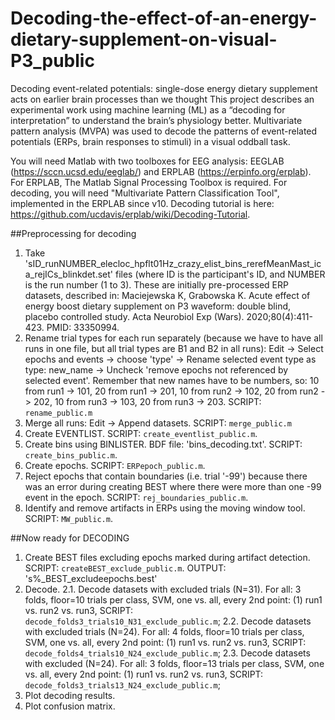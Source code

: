 # Decoding-the-effect-of-an-energy-dietary-supplement-on-visual-P3_public
Decoding event-related potentials: single-dose energy dietary supplement acts on earlier brain processes than we thought
This project describes an experimental work using machine learning (ML) as a “decoding for interpretation” to understand the brain’s physiology better. Multivariate pattern analysis (MVPA) was used to decode the patterns of event-related potentials (ERPs, brain responses to stimuli) in a visual oddball task.

You will need Matlab with two toolboxes for EEG analysis: EEGLAB (https://sccn.ucsd.edu/eeglab/) and ERPLAB (https://erpinfo.org/erplab). For ERPLAB, The Matlab Signal Processing Toolbox is required. For decoding, you will need "Multivariate Pattern Classification Tool", implemented in the ERPLAB since v10. Decoding tutorial is here: https://github.com/ucdavis/erplab/wiki/Decoding-Tutorial.

##Preprocessing for decoding
1. Take 'sID_runNUMBER_elecloc_hpflt01Hz_crazy_elist_bins_rerefMeanMast_ica_rejICs_blinkdet.set' files (where ID is the participant's ID, and NUMBER is the run number (1 to 3). These are initially pre-processed ERP datasets, described in: Maciejewska K, Grabowska K. Acute effect of energy boost dietary supplement on P3 waveform: double blind, placebo controlled study. Acta Neurobiol Exp (Wars). 2020;80(4):411-423. PMID: 33350994.
2. Rename trial types for each run separately (because we have to have all runs in one file, but all trial types are B1 and B2 in all runs): Edit -> Select epochs and events -> choose 'type' -> Rename selected event type as type: new_name -> Uncheck 'remove epochs not referenced by selected event'. Remember that new names have to be numbers, so: 10 from run1 -> 101, 20 from run1 -> 201, 10 from run2 -> 102, 20 from run2 -> 202, 10 from run3 -> 103, 20 from run3 -> 203. SCRIPT: `rename_public.m`
3. Merge all runs: Edit -> Append datasets. SCRIPT: `merge_public.m`
4. Create EVENTLIST. SCRIPT: `create_eventlist_public.m`.
5. Create bins using BINLISTER. BDF file: 'bins_decoding.txt'. SCRIPT: `create_bins_public.m`.
6. Create epochs. SCRIPT: `ERPepoch_public.m`.
7. Reject epochs that contain boundaries (i.e. trial '-99') because there was an error during creating BEST where there were more than one -99 event in the epoch. SCRIPT: `rej_boundaries_public.m`.
8. Identify and remove artifacts in ERPs using the moving window tool. SCRIPT: `MW_public.m`.

##Now ready for DECODING
1. Create BEST files excluding epochs marked during artifact detection. SCRIPT: `createBEST_exclude_public.m`. OUTPUT: 's%_BEST_excludeepochs.best'
2. Decode.
   2.1. Decode datasets with excluded trials (N=31). For all: 3 folds, floor=10 trials per class, SVM, one vs. all, every 2nd point: 
        (1) run1 vs. run2 vs. run3, SCRIPT: `decode_folds3_trials10_N31_exclude_public.m`; 
   2.2. Decode datasets with excluded trials (N=24). For all: 4 folds, floor=10 trials per class, SVM, one vs. all, every 2nd point: 
        (1) run1 vs. run2 vs. run3, SCRIPT: `decode_folds4_trials10_N24_exclude_public.m`; 
   2.3. Decode datasets with excluded (N=24). For all: 3 folds, floor=13 trials per class, SVM, one vs. all, every 2nd point: 
        (1) run1 vs. run2 vs. run3, SCRIPT: `decode_folds3_trials13_N24_exclude_public.m`; 
4. Plot decoding results.
5. Plot confusion matrix.
